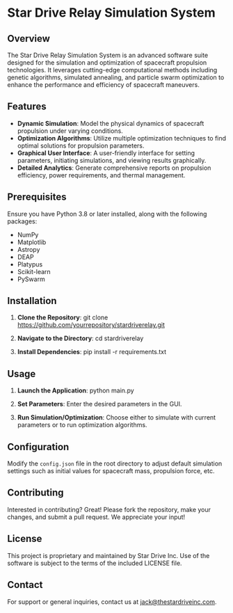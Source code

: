 # Star Drive Relay Simulation System

## Overview
The Star Drive Relay Simulation System is an advanced software suite designed for the simulation and optimization of spacecraft propulsion technologies. It leverages cutting-edge computational methods including genetic algorithms, simulated annealing, and particle swarm optimization to enhance the performance and efficiency of spacecraft maneuvers.

## Features
- **Dynamic Simulation**: Model the physical dynamics of spacecraft propulsion under varying conditions.
- **Optimization Algorithms**: Utilize multiple optimization techniques to find optimal solutions for propulsion parameters.
- **Graphical User Interface**: A user-friendly interface for setting parameters, initiating simulations, and viewing results graphically.
- **Detailed Analytics**: Generate comprehensive reports on propulsion efficiency, power requirements, and thermal management.

## Prerequisites
Ensure you have Python 3.8 or later installed, along with the following packages:
- NumPy
- Matplotlib
- Astropy
- DEAP
- Platypus
- Scikit-learn
- PySwarm

## Installation
1. **Clone the Repository**:
git clone https://github.com/yourrepository/stardriverelay.git

2. **Navigate to the Directory**:
cd stardriverelay

3. **Install Dependencies**:
pip install -r requirements.txt

## Usage
1. **Launch the Application**:
python main.py

2. **Set Parameters**: Enter the desired parameters in the GUI.

3. **Run Simulation/Optimization**: Choose either to simulate with current parameters or to run optimization algorithms.

## Configuration
Modify the `config.json` file in the root directory to adjust default simulation settings such as initial values for spacecraft mass, propulsion force, etc.

## Contributing
Interested in contributing? Great! Please fork the repository, make your changes, and submit a pull request. We appreciate your input!

## License
This project is proprietary and maintained by Star Drive Inc. Use of the software is subject to the terms of the included LICENSE file.

## Contact
For support or general inquiries, contact us at jack@thestardriveinc.com.

